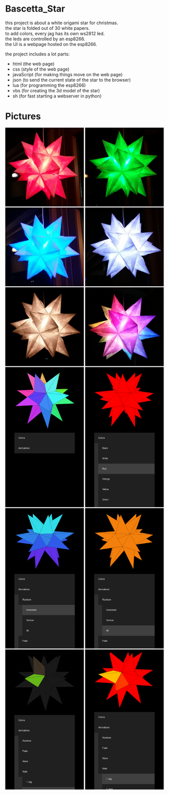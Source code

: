 # Bascetta_Star
this project is about a white origami star for christmas.<br>
the star is folded out of 30 white papers.<br>
to add colors, every jag has its own ws2812 led.<br>
the leds are controlled by an esp8266.<br>
the UI is a webpage hosted on the esp8266.<br>

the project includes a lot parts:
 - html (the web page)
 - css (style of the web page)
 - javaScript (for making things move on the web page)
 - json (to send the current state of the star to the browser)
 - lua (for programming the esp8266)
 - vbs (for creating the 3d model of the star) 
 - sh (for fast starting a webserver in python)

# Pictures

<img src="https://raw.githubusercontent.com/janitz/Bascetta_Star/master/pictures/red_0.jpeg" width="250" height="250">
<img src="https://raw.githubusercontent.com/janitz/Bascetta_Star/master/pictures/green_0.jpeg" width="250" height="250">
<img src="https://raw.githubusercontent.com/janitz/Bascetta_Star/master/pictures/blue_0.jpeg" width="250" height="250">
<img src="https://raw.githubusercontent.com/janitz/Bascetta_Star/master/pictures/white_0.jpeg" width="250" height="250">
<img src="https://raw.githubusercontent.com/janitz/Bascetta_Star/master/pictures/white_1.jpeg" width="250" height="250">
<img src="https://raw.githubusercontent.com/janitz/Bascetta_Star/master/pictures/rainbow_0.jpeg" width="250" height="250">
<img src="https://raw.githubusercontent.com/janitz/Bascetta_Star/master/pictures/webpage_0.png" width="250">
<img src="https://raw.githubusercontent.com/janitz/Bascetta_Star/master/pictures/webpage_1.png" width="250">
<img src="https://raw.githubusercontent.com/janitz/Bascetta_Star/master/pictures/webpage_2.png" width="250">
<img src="https://raw.githubusercontent.com/janitz/Bascetta_Star/master/pictures/webpage_3.png" width="250">
<img src="https://raw.githubusercontent.com/janitz/Bascetta_Star/master/pictures/webpage_4.png" width="250">
<img src="https://raw.githubusercontent.com/janitz/Bascetta_Star/master/pictures/webpage_5.png" width="250">


